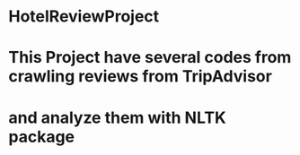 # HotelReviewProject

# This Project have several codes from crawling reviews from TripAdvisor
# and analyze them with NLTK package
